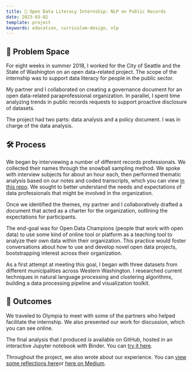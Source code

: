 ```yaml
---
title: 🌃 Open Data Literacy Internship: NLP on Public Records
date: 2023-03-02
template: project
keywords: education, curriculum-design, nlp
---
```

## 🤔 Problem Space
For eight weeks in summer 2018, I worked for the City of Seattle and the State of Washington on an open data-related project. The scope of the internship was to support data literacy for people in the public sector.

My partner and I collaborated on creating a governance document for an open data-related paraprofessional organization. In parallel, I spent time analyzing trends in public records requests to support proactive disclosure of datasets.

The project had two parts: data analysis and a policy document. I was in charge of the data analysis.

## 🛠 Process
We began by interviewing a number of different records professionals. We collected their names through the snowball sampling method. We spoke with interview subjects for about an hour each, then performed thematic analysis based on our notes and
coded transcripts, which you can view [in this repo](https://github.com/OpenDataLiteracy/OpenDataAlliance-KM/tree/master/thematic-clustering-sessions). We sought to better understand the needs and expectations of data professionals that might be involved in the organization.

Once we identified the themes, my partner and I collaboratively drafted a document that acted as a charter for the organization, outlining the expectations for participants. 

The end-goal was for Open Data Champions (people that work with open data) to use some kind of online tool or platform as a teaching tool to analyze their own data within their organization. This practice would foster conversations about how to use and develop novel open data projects, bootstrapping interest across their organization.

As a first attempt at meeting this goal, I began with three datasets from different municipalities across Western Washington. I researched current techniques in natural language processing and clustering algorithms, building a data processing pipeline and visualization toolkit.

## 🎉 Outcomes
We traveled to Olympia to meet with some of the partners who helped facilitate the internship. We also presented our work for discussion, which you can see online.

The final analysis that I produced is available on GitHub, hosted in an interactive Jupyter notebook with Binder. You can [try it here](https://github.com/OpenDataLiteracy/OpenDataAlliance-KM/blob/master/NLP%20on%20PRR%20Visualizations.ipynb).

Throughout the project, we also wrote about our experience. You can [view some reflections here](https://medium.com/open-data-literacy/improving-user-experience-for-public-records-requests-be311e302b7a)or [here on Medium](https://medium.com/open-data-literacy/summarizing-a-summer-devoted-to-data-6cf7f68f29a1).